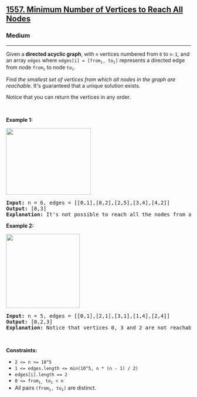 <h2><a href="https://leetcode.com/problems/minimum-number-of-vertices-to-reach-all-nodes/">1557. Minimum Number of Vertices to Reach All Nodes</a></h2><h3>Medium</h3><hr><div style="user-select: auto;"><p style="user-select: auto;">Given a<strong style="user-select: auto;">&nbsp;directed acyclic graph</strong>,&nbsp;with&nbsp;<code style="user-select: auto;">n</code>&nbsp;vertices numbered from&nbsp;<code style="user-select: auto;">0</code>&nbsp;to&nbsp;<code style="user-select: auto;">n-1</code>,&nbsp;and an array&nbsp;<code style="user-select: auto;">edges</code>&nbsp;where&nbsp;<code style="user-select: auto;">edges[i] = [from<sub style="user-select: auto;">i</sub>, to<sub style="user-select: auto;">i</sub>]</code>&nbsp;represents a directed edge from node&nbsp;<code style="user-select: auto;">from<sub style="user-select: auto;">i</sub></code>&nbsp;to node&nbsp;<code style="user-select: auto;">to<sub style="user-select: auto;">i</sub></code>.</p>

<p style="user-select: auto;">Find <em style="user-select: auto;">the smallest set of vertices from which all nodes in the graph are reachable</em>. It's guaranteed that a unique solution exists.</p>

<p style="user-select: auto;">Notice that you can return the vertices in any order.</p>

<p style="user-select: auto;">&nbsp;</p>
<p style="user-select: auto;"><strong class="example" style="user-select: auto;">Example 1:</strong></p>

<p style="user-select: auto;"><img alt="" src="https://assets.leetcode.com/uploads/2020/07/07/untitled22.png" style="width: 231px; height: 181px; user-select: auto;"></p>

<pre style="user-select: auto;"><strong style="user-select: auto;">Input:</strong> n = 6, edges = [[0,1],[0,2],[2,5],[3,4],[4,2]]
<strong style="user-select: auto;">Output:</strong> [0,3]
<b style="user-select: auto;">Explanation: </b>It's not possible to reach all the nodes from a single vertex. From 0 we can reach [0,1,2,5]. From 3 we can reach [3,4,2,5]. So we output [0,3].</pre>

<p style="user-select: auto;"><strong class="example" style="user-select: auto;">Example 2:</strong></p>

<p style="user-select: auto;"><img alt="" src="https://assets.leetcode.com/uploads/2020/07/07/untitled.png" style="width: 201px; height: 201px; user-select: auto;"></p>

<pre style="user-select: auto;"><strong style="user-select: auto;">Input:</strong> n = 5, edges = [[0,1],[2,1],[3,1],[1,4],[2,4]]
<strong style="user-select: auto;">Output:</strong> [0,2,3]
<strong style="user-select: auto;">Explanation: </strong>Notice that vertices 0, 3 and 2 are not reachable from any other node, so we must include them. Also any of these vertices can reach nodes 1 and 4.
</pre>

<p style="user-select: auto;">&nbsp;</p>
<p style="user-select: auto;"><strong style="user-select: auto;">Constraints:</strong></p>

<ul style="user-select: auto;">
	<li style="user-select: auto;"><code style="user-select: auto;">2 &lt;= n &lt;= 10^5</code></li>
	<li style="user-select: auto;"><code style="user-select: auto;">1 &lt;= edges.length &lt;= min(10^5, n * (n - 1) / 2)</code></li>
	<li style="user-select: auto;"><code style="user-select: auto;">edges[i].length == 2</code></li>
	<li style="user-select: auto;"><code style="user-select: auto;">0 &lt;= from<sub style="user-select: auto;">i,</sub>&nbsp;to<sub style="user-select: auto;">i</sub> &lt; n</code></li>
	<li style="user-select: auto;">All pairs <code style="user-select: auto;">(from<sub style="user-select: auto;">i</sub>, to<sub style="user-select: auto;">i</sub>)</code> are distinct.</li>
</ul></div>